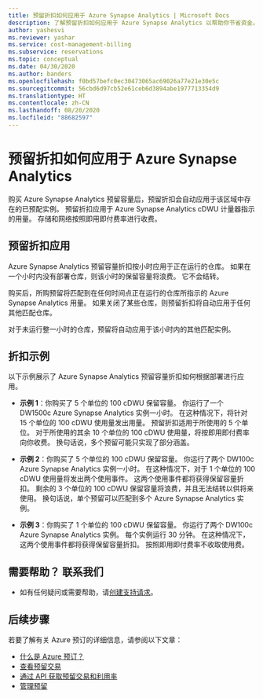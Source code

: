 ```yaml
---
title: 预留折扣如何应用于 Azure Synapse Analytics | Microsoft Docs
description: 了解预留折扣如何应用于 Azure Synapse Analytics 以帮助你节省资金。
author: yashesvi
ms.reviewer: yashar
ms.service: cost-management-billing
ms.subservice: reservations
ms.topic: conceptual
ms.date: 04/30/2020
ms.author: banders
ms.openlocfilehash: f0bd57befc0ec30473065ac69026a77e21e30e5c
ms.sourcegitcommit: 56cbd6d97cb52e61ceb6d3894abe1977713354d9
ms.translationtype: HT
ms.contentlocale: zh-CN
ms.lasthandoff: 08/20/2020
ms.locfileid: "88682597"
---
```

# <a name="how-reservation-discounts-apply-to-azure-synapse-analytics"></a>预留折扣如何应用于 Azure Synapse Analytics

购买 Azure Synapse Analytics 预留容量后，预留折扣会自动应用于该区域中存在的已预配实例。 预留折扣应用于 Azure Synapse Analytics cDWU 计量器指示的用量。 存储和网络按照即用即付费率进行收费。

## <a name="reservation-discount-application"></a>预留折扣应用

Azure Synapse Analytics 预留容量折扣按小时应用于正在运行的仓库。 如果在一个小时内没有部署仓库，则该小时的保留容量将浪费。 它不会结转。

购买后，所购预留将匹配到在任何时间点正在运行的仓库所指示的 Azure Synapse Analytics 用量。 如果关闭了某些仓库，则预留折扣将自动应用于任何其他匹配仓库。

对于未运行整一小时的仓库，预留将自动应用于该小时内的其他匹配实例。

## <a name="discount-examples"></a>折扣示例

以下示例展示了 Azure Synapse Analytics 预留容量折扣如何根据部署进行应用。

- **示例 1**：你购买了 5 个单位的 100 cDWU 保留容量。 你运行了一个 DW1500c Azure Synapse Analytics 实例一小时。 在这种情况下，将针对 15 个单位的 100 cDWU 使用量发出用量。 预留折扣适用于所使用的 5 个单位。 对于所使用的其余 10 个单位的 100 cDWU 使用量，将按即用即付费率向你收费。 换句话说，多个预留可能只实现了部分涵盖。

- **示例 2**：你购买了 5 个单位的 100 cDWU 保留容量。 你运行了两个 DW100c Azure Synapse Analytics 实例一小时。 在这种情况下，对于 1 个单位的 100 cDWU 使用量将发出两个使用事件。 这两个使用事件都将获得保留容量折扣。 剩余的 3 个单位的 100 cDWU 保留容量将浪费，并且无法结转以供将来使用。 换句话说，单个预留可以匹配到多个 Azure Synapse Analytics 实例。

- **示例 3**：你购买了 1 个单位的 100 cDWU 保留容量。 你运行了两个 DW100c Azure Synapse Analytics 实例。 每个实例运行 30 分钟。 在这种情况下，这两个使用事件都将获得保留容量折扣。 按照即用即付费率不收取使用费。

## <a name="need-help-contact-us"></a>需要帮助？ 联系我们

- 如有任何疑问或需要帮助，请[创建支持请求](https://go.microsoft.com/fwlink/?linkid=2083458)。

## <a name="next-steps"></a>后续步骤

若要了解有关 Azure 预订的详细信息，请参阅以下文章：

- [什么是 Azure 预订？](save-compute-costs-reservations.md)
- [查看预留交易](view-reservations.md)
- [通过 API 获取预留交易和利用率](reservation-apis.md)
- [管理预留](manage-reserved-vm-instance.md)
